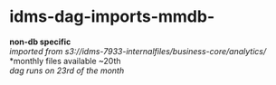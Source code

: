 # idms-dag-imports-mmdb-

**non-db specific** <br />
*imported from s3://idms-7933-internalfiles/business-core/analytics/* <br />
*monthly files available ~20th<br />
*dag runs on 23rd of the month*<br />

